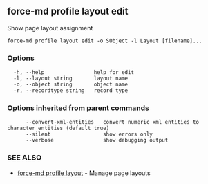 ## force-md profile layout edit

Show page layout assignment

```
force-md profile layout edit -o SObject -l Layout [filename]...
```

### Options

```
  -h, --help                help for edit
  -l, --layout string       layout name
  -o, --object string       object name
  -r, --recordtype string   record type
```

### Options inherited from parent commands

```
      --convert-xml-entities   convert numeric xml entities to character entities (default true)
      --silent                 show errors only
      --verbose                show debugging output
```

### SEE ALSO

* [force-md profile layout](force-md_profile_layout.md)	 - Manage page layouts

